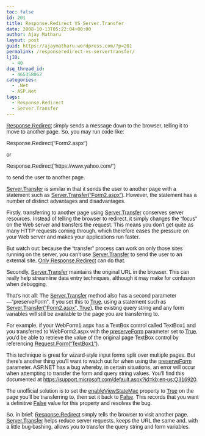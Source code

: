 ```yaml
---
toc: false
id: 201
title: Response.Redirect VS Server.Transfer
date: 2008-10-13T05:22:04+00:00
author: Ajay Matharu
layout: post
guid: https://ajaymatharu.wordpress.com/?p=201
permalink: /responseredirect-vs-servertransfer/
ljID:
  - 40
dsq_thread_id:
  - 465358062
categories:
  - .Net
  - ASP.Net
tags:
  - Response.Redirect
  - Server.Transfer
---
```

<span style="font-family:Verdana,Arial,Helvetica;"><span style="text-decoration:underline;">Response.Redirect</span> simply sends a message down to the browser, telling it to move to another page. So, you may run code like: </span>

<pre><span style="font-family:Verdana,Arial,Helvetica;">Response.Redirect("Form2.aspx")</span></pre>

<span style="font-family:Verdana,Arial,Helvetica;">or</span>

<pre><span style="font-family:Verdana,Arial,Helvetica;">Response.Redirect("https://www.yahoo.com/")</span></pre>

<span style="font-family:Verdana,Arial,Helvetica;">to send the user to another page.</span>

<span style="font-family:Verdana,Arial,Helvetica;"><span style="text-decoration:underline;">Server.Transfer</span> is similar in that it sends the user to another page with a statement such as <span style="text-decoration:underline;">Server.Transfer(&#8220;Form2.aspx&#8221;)</span>. However, the statement has a number of distinct advantages and disadvantages.</span>

<span style="font-family:Verdana,Arial,Helvetica;">Firstly, transferring to another page using <span style="text-decoration:underline;">Server.Transfer</span> conserves server resources. Instead of telling the browser to redirect, it simply changes the &#8220;focus&#8221; on the Web server and transfers the request. This means you don&#8217;t get quite as many HTTP requests coming through, which therefore eases the pressure on your Web server and makes your applications run faster.</span>

<span style="font-family:Verdana,Arial,Helvetica;">But watch out: because the &#8220;transfer&#8221; process can work on only those sites running on the server, you can&#8217;t use <span style="text-decoration:underline;">Server.Transfer</span> to send the user to an external site. <span style="text-decoration:underline;">Only Response.Redirect</span> can do that.</span>

<span style="font-family:Verdana,Arial,Helvetica;">Secondly, <span style="text-decoration:underline;">Server.Transfer</span> maintains the original URL in the browser. This can really help streamline data entry techniques, although it may make for confusion when debugging.</span>

<span style="font-family:Verdana,Arial,Helvetica;">That&#8217;s not all: The <span style="text-decoration:underline;">Server.Transfer</span> method also has a second parameter—&#8221;preserveForm&#8221;. If you set this to <span style="text-decoration:underline;">True</span>, using a statement such as <span style="text-decoration:underline;">Server.Transfer(&#8220;Form2.aspx&#8221;, True)</span>, the existing query string and any form variables will still be available to the page you are transferring to.</span>

<span style="font-family:Verdana,Arial,Helvetica;">For example, if your WebForm1.aspx has a TextBox control called TextBox1 and you transferred to WebForm2.aspx with the <span style="text-decoration:underline;">preserveForm</span> parameter set to <span style="text-decoration:underline;">True</span>, you&#8217;d be able to retrieve the value of the original page TextBox control by referencing <span style="text-decoration:underline;">Request.Form(&#8220;TextBox1&#8221;)</span>.</span>

<span style="font-family:Verdana,Arial,Helvetica;">This technique is great for wizard-style input forms split over multiple pages. But there&#8217;s another thing you&#8217;ll want to watch out for when using the <span style="text-decoration:underline;">preserveForm</span> parameter. ASP.NET has a bug whereby, in certain situations, an error will occur when attempting to transfer the form and query string values. You&#8217;ll find this documented at <a href="https://support.microsoft.com/default.aspx?id=kb;en-us;Q316920" target="new">https://support.microsoft.com/default.aspx?id=kb;en-us;Q316920</a>.</span>

<span style="font-family:Verdana,Arial,Helvetica;">The unofficial solution is to set the <span style="text-decoration:underline;">enableViewStateMac</span> property to <span style="text-decoration:underline;">True</span> on the page you&#8217;ll be transferring to, then set it back to <span style="text-decoration:underline;">False</span>. This records that you want a definitive <span style="text-decoration:underline;">False</span> value for this property and resolves the bug.</span>

<span style="font-family:Verdana,Arial,Helvetica;">So, in brief: <span style="text-decoration:underline;">Response.Redirect</span> simply tells the browser to visit another page. <span style="text-decoration:underline;">Server.Transfer</span> helps reduce server requests, keeps the URL the same and, with a little bug-bashing, allows you to transfer the query string and form variables.</span>
